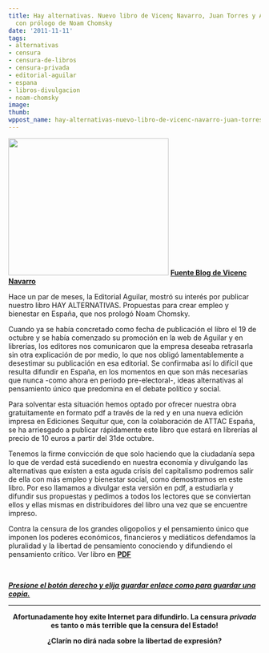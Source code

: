 ```yaml
---
title: Hay alternativas. Nuevo libro de Vicenç Navarro, Juan Torres y Alberto Garzón
  con prólogo de Noam Chomsky
date: '2011-11-11'
tags:
- alternativas
- censura
- censura-de-libros
- censura-privada
- editorial-aguilar
- espana
- libros-divulgacion
- noam-chomsky
image: 
thumb: 
wppost_name: hay-alternativas-nuevo-libro-de-vicenc-navarro-juan-torres-y-alberto-garzon-con-prologo-de-noam-chomsky
---
```


<a href="http://partidopirata.com.ar/wp-content/uploads/2010/11/censura.jpg"><img class="aligncenter size-full wp-image-248" title="Censura" src="http://partidopirata.com.ar/wp-content/uploads/2010/11/censura.jpg" alt="" width="320" height="274" /></a>
<strong><a href="http://www.vnavarro.org/?p=6409" target="_blank">Fuente Blog de Vicenç Navarro</a></strong>

Hace un par de meses, la Editorial Aguilar, mostró su interés por publicar nuestro libro HAY ALTERNATIVAS. Propuestas para crear empleo y bienestar en España, que nos prologó Noam Chomsky.

Cuando ya se había concretado como fecha de publicación el libro el 19 de octubre y se había comenzado su promoción en la web de Aguilar y en librerías, los editores nos comunicaron que la empresa deseaba retrasarla sin otra explicación de por medio, lo que nos obligó lamentablemente a desestimar su publicación en esa editorial. Se confirmaba así lo difícil que resulta difundir en España, en los momentos en que son más necesarias que nunca -como ahora en periodo pre-electoral-, ideas alternativas al pensamiento único que predomina en el debate político y social.

Para solventar esta situación hemos optado por ofrecer nuestra obra gratuitamente en formato pdf a través de la red y en una nueva edición impresa en Ediciones Sequitur que, con la colaboración de ATTAC España, se ha arriesgado a publicar rápidamente este libro que estará en librerías al precio de 10 euros a partir del 31de octubre.

Tenemos la firme convicción de que solo haciendo que la ciudadanía sepa lo que de verdad está sucediendo en nuestra economía y divulgando las alternativas que existen a esta aguda crisis del capitalismo podremos salir de ella con más empleo y bienestar social, como demostramos en este libro.
Por eso llamamos a divulgar esta versión en pdf, a estudiarla y difundir sus propuestas y pedimos a todos los lectores que se conviertan ellos y ellas mismas en distribuidores del libro una vez que se encuentre impreso.

Contra la censura de los grandes oligopolios y el pensamiento único que imponen los poderes económicos, financieros y mediáticos defendamos la pluralidad y la libertad de pensamiento conociendo y difundiendo el pensamiento crítico. Ver libro en <strong><a href="http://www.vnavarro.org/wp-content/uploads/2011/10/hayalternativas.pdf" target="_blank">PDF</a></strong>

&nbsp;

<strong><a href="http://www.vnavarro.org/wp-content/uploads/2011/10/hayalternativas.pdf" target="_blank"><em>Presione el botón derecho y elija guardar enlace como<em> para guardar una copia.</em></em></a></strong>

<hr />
<p style="text-align: center;"><strong>Afortunadamente hoy exite Internet para difundirlo. La censura <em>privada</em> es tanto o más terrible que la censura del Estado!</strong></p>
<p style="text-align: center;"><strong> ¿Clarín no dirá nada sobre la libertad de expresión?</strong></p>
